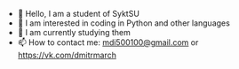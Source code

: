 - 👋 Hello, I am a student of SyktSU
- 👀 I am interested in coding in Python and other languages
- 🌱 I am currently studying them
- 📫 How to contact me: mdi500100@gmail.com or https://vk.com/dmitrmarch
